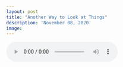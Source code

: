 ```yaml
---
layout: post
title: "Another Way to Look at Things"
description: 'November 08, 2020'
image:
---
```


<audio controls preload="metadata">
  <source src="https://docs.google.com/uc?export=open&id=1DLIrjL_ZDY4AwQlxkkseiPEAhT19_wbo" type="audio/mp3">
Your browser does not support the audio element.
</audio>
